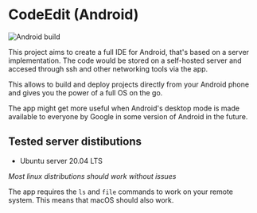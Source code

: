 # CodeEdit (Android)

![Android build](https://github.com/Kwasow/CodeEdit-Android/workflows/Android%20CI/badge.svg)

This project aims to create a full IDE for Android, that's based on a server
 implementation. The code would be stored on a self-hosted server and accesed
 through ssh and other networking tools via the app.

This allows to build and deploy projects directly from your Android phone and
gives you the power of a full OS on the go.

The app might get more useful when Android's desktop mode is made available to
everyone by Google in some version of Android in the future.

## Tested server distibutions

 - Ubuntu server 20.04 LTS

*Most linux distributions should work without issues*

The app requires the `ls` and `file` commands to work on your remote system.
This means that macOS should also work.
